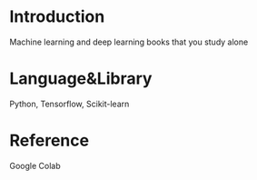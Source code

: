 # Introduction
Machine learning and deep learning books that you study alone

# Language&Library
Python, Tensorflow, Scikit-learn

# Reference
Google Colab

